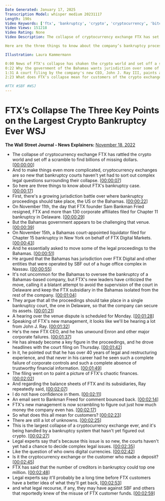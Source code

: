```yaml
---
Date Generated: January 17, 2025
Transcription Model: whisper medium 20231117
Length: 190s
Video Keywords: ['ftx', 'bankruptcy', 'crypto', 'cryptocurrency', 'bitcoin', 'ethereum', 'ftx bankruptcy', 'ftx downfall', 'the downfall of ftx', 'the fall of ftx', 'ftx explained', 'explained', 'the fall of ftx explained', 'ftx explain', 'what is ftx', 'what happened to ftx', 'ftx?', 'wsj', 'the wall street journal', 'ftx controversy', 'controversy', 'controversial', 'ftx collapse', 'the collapse of ftx', 'ftx scandal explained', 'ftx jurisdiction', 'ftx bahamas', 'ftx ceo', 'ftx customers', 'crypto winter', 'ftx news', 'ftx 2022', 'crypto news', 'news', 'tech', 'techy']
Video Views: 151218
Video Rating: None
Video Description: The collapse of cryptocurrency exchange FTX has set off the largest crypto-related bankruptcy ever, and court filings are already shedding light on how complicated things could get for Sam Bankman-Fried, FTX's investors and the wider crypto industry.

Here are the three things to know about the company’s bankruptcy process and what's next.

Illustration: Laura Kammermann

0:00 News of FTX's collapse has shaken the crypto world and set off a scramble to find billions of missing dollars
0:22 Why the government of the Bahamas wants jurisdiction over some of the bankruptcy legal proceedings
1:31 A court filing by the company's new CEO, John J. Ray III, paints a chaotic picture of FTX's finances
2:23 What does FTX's collapse mean for customers of the crypto exchange?

#FTX #SBF #WSJ
---
```


# FTX’s Collapse The Three Key Points on the Largest Crypto Bankruptcy Ever  WSJ
**The Wall Street Journal - News Explainers:** [November 18, 2022](https://www.youtube.com/watch?v=kCM-agH1aGM)
*  The collapse of cryptocurrency exchange FTX has rattled the crypto world and set off a scramble to find billions of missing dollars. [[00:00:00](https://www.youtube.com/watch?v=kCM-agH1aGM&t=0.0s)]
*  And to make things even more complicated, cryptocurrency exchanges are so new that bankruptcy courts haven't yet had to sort out complex legal questions surrounding their collapse. [[00:00:07](https://www.youtube.com/watch?v=kCM-agH1aGM&t=7.76s)]
*  So here are three things to know about FTX's bankruptcy case. [[00:00:17](https://www.youtube.com/watch?v=kCM-agH1aGM&t=17.44s)]
*  First, there's a growing jurisdiction battle over where bankruptcy proceedings should take place, the US or the Bahamas. [[00:00:22](https://www.youtube.com/watch?v=kCM-agH1aGM&t=22.16s)]
*  On November 11th, the day that FTX founder Sam Bankman Fried resigned, FTX and more than 130 corporate affiliates filed for Chapter 11 bankruptcy in Delaware. [[00:00:29](https://www.youtube.com/watch?v=kCM-agH1aGM&t=29.439999999999998s)]
*  But the Bahamas government appears to be challenging that venue. [[00:00:39](https://www.youtube.com/watch?v=kCM-agH1aGM&t=39.6s)]
*  On November 15th, a Bahamas court-appointed liquidator filed for Chapter 15 bankruptcy in New York on behalf of FTX Digital Markets. [[00:00:43](https://www.youtube.com/watch?v=kCM-agH1aGM&t=43.28s)]
*  And he essentially asked to move some of the legal proceedings to the Bahamas. [[00:00:51](https://www.youtube.com/watch?v=kCM-agH1aGM&t=51.6s)]
*  He argued that the Bahamas has jurisdiction over FTX Digital and other entities that were operated by SBF out of a huge office complex in Nassau. [[00:00:55](https://www.youtube.com/watch?v=kCM-agH1aGM&t=55.76s)]
*  It's not uncommon for the Bahamas to oversee the bankruptcy of a Bahamas-based company, but FTX's new leaders have criticized the move, calling it a blatant attempt to avoid the supervision of the court in Delaware and keep the FTX subsidiary in the Bahamas isolated from the rest of the company. [[00:01:04](https://www.youtube.com/watch?v=kCM-agH1aGM&t=64.8s)]
*  They argue that all the proceedings should take place in a single bankruptcy court, the one in Delaware, so that the company can secure its assets. [[00:01:21](https://www.youtube.com/watch?v=kCM-agH1aGM&t=81.52s)]
*  A hearing over the venue dispute is scheduled for Monday. [[00:01:28](https://www.youtube.com/watch?v=kCM-agH1aGM&t=88.96s)]
*  Speaking of FTX's new management, it looks like we'll be hearing a lot from John J. Ray. [[00:01:32](https://www.youtube.com/watch?v=kCM-agH1aGM&t=92.0s)]
*  He's the new FTX CEO, and he has unwound Enron and other major corporate failures. [[00:01:37](https://www.youtube.com/watch?v=kCM-agH1aGM&t=97.12s)]
*  He has already become a key figure in the proceedings, and he drove headlines with the court filing on Thursday. [[00:01:42](https://www.youtube.com/watch?v=kCM-agH1aGM&t=102.96s)]
*  In it, he pointed out that he has over 40 years of legal and restructuring experience, and that never in his career had he seen such a complete failure of corporate controls and such a complete absence of trustworthy financial information. [[00:01:49](https://www.youtube.com/watch?v=kCM-agH1aGM&t=109.03999999999999s)]
*  The filing went on to paint a picture of FTX's chaotic finances. [[00:02:02](https://www.youtube.com/watch?v=kCM-agH1aGM&t=122.55999999999999s)]
*  And regarding the balance sheets of FTX and its subsidiaries, Ray repeatedly said, [[00:02:07](https://www.youtube.com/watch?v=kCM-agH1aGM&t=127.03999999999999s)]
*  I do not have confidence in them. [[00:02:11](https://www.youtube.com/watch?v=kCM-agH1aGM&t=131.51999999999998s)]
*  An email sent to Bankman Freed for comment bounced back. [[00:02:14](https://www.youtube.com/watch?v=kCM-agH1aGM&t=134.0s)]
*  FTX's new management is now scrambling to figure out just how much money the company even has. [[00:02:17](https://www.youtube.com/watch?v=kCM-agH1aGM&t=137.28s)]
*  So what does this all mean for customers? [[00:02:23](https://www.youtube.com/watch?v=kCM-agH1aGM&t=143.44s)]
*  There are still a lot of unknowns. [[00:02:25](https://www.youtube.com/watch?v=kCM-agH1aGM&t=145.44s)]
*  This is the largest collapse of a cryptocurrency exchange ever, and it's being handled by a bankruptcy system that hasn't yet figured out crypto. [[00:02:27](https://www.youtube.com/watch?v=kCM-agH1aGM&t=147.92000000000002s)]
*  Legal experts say that's because this issue is so new, the courts haven't yet had a chance to decide complex legal issues. [[00:02:35](https://www.youtube.com/watch?v=kCM-agH1aGM&t=155.68s)]
*  Like the question of who owns digital currencies. [[00:02:42](https://www.youtube.com/watch?v=kCM-agH1aGM&t=162.48s)]
*  Is it the cryptocurrency exchange or the customer who made a deposit? [[00:02:45](https://www.youtube.com/watch?v=kCM-agH1aGM&t=165.04s)]
*  FTX has said that the number of creditors in bankruptcy could top one million. [[00:02:48](https://www.youtube.com/watch?v=kCM-agH1aGM&t=168.79999999999998s)]
*  Legal experts say it'll probably be a long time before FTX customers have a better idea of what they'll get back, [[00:02:53](https://www.youtube.com/watch?v=kCM-agH1aGM&t=173.51999999999998s)]
*  and what legal recourse, if any, they may have against SBF and others that reportedly knew of the misuse of FTX customer funds. [[00:02:59](https://www.youtube.com/watch?v=kCM-agH1aGM&t=179.44s)]
